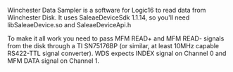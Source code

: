 Winchester Data Sampler is a software for Logic16 to read data from Winchester Disk.
It uses SaleaeDeviceSdk 1.1.14, so you'll need libSaleaeDevice.so and SaleaeDeviceApi.h

To make it all work you need to pass MFM READ+ and MFM READ- signals from the disk through
a TI SN75176BP (or similar, at least 10MHz capable RS422-TTL signal converter). WDS expects
INDEX signal on Channel 0 and MFM DATA signal on Channel 1.


